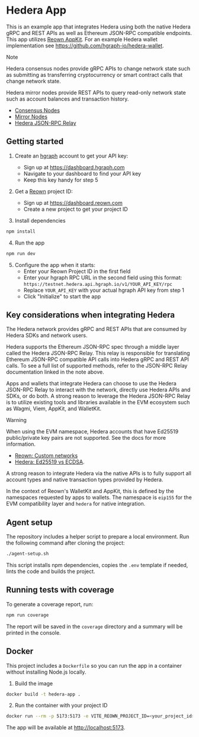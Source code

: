 # Hedera App

This is an example app that integrates Hedera using both the native Hedera gRPC and REST APIs as
well as Ethereum JSON-RPC compatible endpoints. This app utilizes
[Reown AppKit](https://docs.reown.com/appkit/overview). For an example Hedera wallet
implementation see <https://github.com/hgraph-io/hedera-wallet>.

> [!NOTE]
>
> Hedera consensus nodes provide gRPC APIs to change network state such as submitting as
> transferring cryptocurrency or smart contract calls that change network state.
>
> Hedera mirror nodes provide REST APIs to query read-only network state such as account
> balances and transaction history.
>
> - [Consensus Nodes](https://docs.hedera.com/hedera/networks/mainnet/mainnet-nodes)
> - [Mirror Nodes](https://docs.hedera.com/hedera/core-concepts/mirror-nodes)
> - [Hedera JSON-RPC Relay](https://github.com/hashgraph/hedera-json-rpc-relay/blob/main/docs/rpc-api.md)

## Getting started

1. Create an [hgraph](https://dashboard.hgraph.com) account to get your API key:
   - Sign up at https://dashboard.hgraph.com
   - Navigate to your dashboard to find your API key
   - Keep this key handy for step 5

2. Get a [Reown](https://dashboard.reown.com) project ID:
   - Sign up at https://dashboard.reown.com
   - Create a new project to get your project ID

3. Install dependencies

```sh
npm install
```

4. Run the app

```sh
npm run dev
```

5. Configure the app when it starts:
   - Enter your Reown Project ID in the first field
   - Enter your hgraph RPC URL in the second field using this format:
     `https://testnet.hedera.api.hgraph.io/v1/YOUR_API_KEY/rpc`
   - Replace `YOUR_API_KEY` with your actual hgraph API key from step 1
   - Click "Initialize" to start the app

## Key considerations when integrating Hedera

The Hedera network provides gRPC and REST APIs that are consumed by Hedera SDKs and network
users.

Hedera supports the Ethereum JSON-RPC spec through a middle layer called the Hedera JSON-RPC
Relay. This relay is responsible for translating Ethereum JSON-RPC compatible API calls into
Hedera gRPC and REST API calls. To see a full list of supported methods, refer to the JSON-RPC
Relay documentation linked in the note above.

Apps and wallets that integrate Hedera can choose to use the Hedera JSON-RPC Relay to interact
with the network, directly use Hedera APIs and SDKs, or do both. A strong reason to leverage the
Hedera JSON-RPC Relay is to utilize existing tools and libraries available in the EVM ecosystem
such as Wagmi, Viem, AppKit, and WalletKit.

> [!WARNING]
>
> When using the EVM namespace, Hedera accounts that have Ed25519 public/private key pairs are
> not supported. See the docs for more information.
>
> - [Reown: Custom networks](https://docs.reown.com/appkit/react/core/custom-networks#1-adding-your-chain-to-viem%E2%80%99s-directory-recommended)
> - [Hedera: Ed25519 vs ECDSA](https://docs.hedera.com/hedera/core-concepts/keys-and-signatures#choosing-between-ecdsa-and-ed25519-keys).

A strong reason to integrate Hedera via the native APIs is to fully support all account types
and native transaction types provided by Hedera.

In the context of Reown's WalletKit and AppKit, this is defined by the namespaces requested by
apps to wallets. The namespace is `eip155` for the EVM compatibility layer and `hedera` for
native integration.

## Agent setup

The repository includes a helper script to prepare a local environment. Run the following
command after cloning the project:

```sh
./agent-setup.sh
```

This script installs npm dependencies, copies the `.env` template if needed, lints the code and
builds the project.

## Running tests with coverage

To generate a coverage report, run:

```sh
npm run coverage
```

The report will be saved in the `coverage` directory and a summary will be printed in the
console.

## Docker

This project includes a `Dockerfile` so you can run the app in a container without installing
Node.js locally.

1. Build the image

```sh
docker build -t hedera-app .
```

2. Run the container with your project ID

```sh
docker run --rm -p 5173:5173 -e VITE_REOWN_PROJECT_ID=<your_project_id> hedera-app
```

The app will be available at <http://localhost:5173>.

